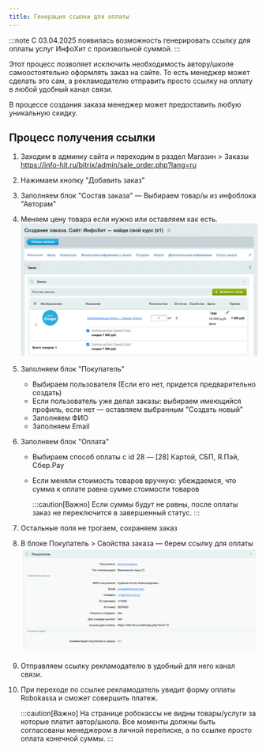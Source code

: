 ```yaml
---
title: Генерация ссылки для оплаты
---
```


:::note
C 03.04.2025 появилась возможность генерировать ссылку для оплаты услуг ИнфоХит с&nbsp;произвольной суммой.
:::

Этот процесс позволяет исключить необходимость автору/школе самоостоятельно оформлять заказ на сайте.
То есть менеджер может сделать это сам, а рекламодателю отправить просто ссылку на оплату в любой удобный канал связи.

В процессе создания заказа менеджер может предоставить любую уникальную скидку.

## Процесс получения ссылки

1. Заходим в админку сайта и переходим в раздел Магазин > Заказы<br>
   https://info-hit.ru/bitrix/admin/sale_order.php?lang=ru
2. Нажимаем кнопку "Добавить заказ"
3. Заполняем блок "Состав заказа" — Выбираем товар/ы из инфоблока "Авторам"
4. Меняем цену товара если нужно или оставляем как есть.
   ![Превью](2.png)
5. Заполняем блок "Покупатель"
   - Выбираем пользователя (Если его нет, придется предварительно создать)
   - Если пользователь уже делал заказы: выбираем имеющийся профиль, если нет — оставляем выбранным "Создать новый"
   - Заполняем ФИО
   - Заполняем Email
6. Заполняем блок "Оплата"
   - Выбираем способ оплаты с id 28 — [28] Картой, СБП, Я.Пэй, Сбер.Pay
   - Если меняли стоимость товаров вручную: убеждаемся, что сумма к оплате равна сумме стоимости товаров
   
       :::caution[Важно]
       Если суммы будут не равны, после оплаты заказ не переключится в завершенный статус.
       :::
7. Остальные поля не трогаем, сохраняем заказ
8. В блоке Покупатель > Свойства заказа — берем ссылку для оплаты
   ![Превью](1.png)
9. Отправляем ссылку рекламодателю в удобный для него канал связи.
10. При переходе по ссылке рекламодатель увидит форму оплаты Robokassa и сможет совершить платеж.
    
    :::caution[Важно]
    На странице робокассы не видны товары/услуги за которые платит автор/школа. Все моменты должны быть 
    согласованы менеджером в личной переписке, а по ссылке просто оплата конечной суммы.
    :::